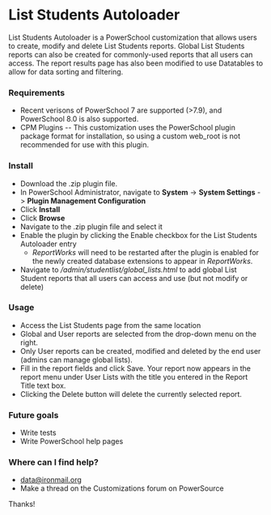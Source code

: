 
# List Students Autoloader 

List Students Autoloader is a PowerSchool customization that allows users to create, modify and delete List Students reports. 
Global List Students reports can also be created for commonly-used reports that all users can access. 
The report results page has also been modified to use Datatables to allow for data sorting and filtering.

### Requirements ###
* Recent verisons of PowerSchool 7 are supported (>7.9), and PowerSchool 8.0 is also supported.
* CPM Plugins -- This customization uses the PowerSchool plugin package format for installation, so using a custom web_root is not recommended for use with this plugin.

### Install ###
* Download the .zip plugin file.
* In PowerSchool Administrator, navigate to **System** -> **System Settings** -> **Plugin Management Configuration**
* Click **Install**
* Click **Browse**
* Navigate to the .zip plugin file and select it
* Enable the plugin by clicking the Enable checkbox for the List Students Autoloader entry
    * *ReportWorks* will need to be restarted after the plugin is enabled for the newly created database extensions to appear in *ReportWorks*.
* Navigate to */admin/studentlist/global_lists.html* to add global List Student reports that all users can access and use (but not modify or delete)

### Usage ###
* Access the List Students page from the same location
* Global and User reports are selected from the drop-down menu on the right.
* Only User reports can be created, modified and deleted by the end user (admins can manage global lists).
* Fill in the report fields and click Save. Your report now appears in the report menu under User Lists with the title you entered in the Report Title text box.
* Clicking the Delete button will delete the currently selected report.

### Future goals ###
* Write tests
* Write PowerSchool help pages

### Where can I find help? ###
* data@ironmail.org
* Make a thread on the Customizations forum on PowerSource

Thanks!
